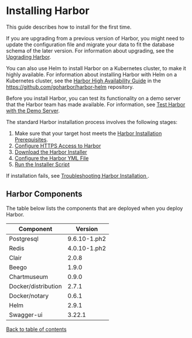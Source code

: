 # Installing Harbor

This guide describes how to install for the first time.

If you are upgrading from a previous version of Harbor, you might need to update the configuration file and migrate your data to fit the database schema of the later version. For information about upgrading, see the [Upgrading Harbor](../../administration/upgrade/_index.md).

You can also use Helm to install Harbor on a Kubernetes cluster, to make it highly available. For information about installing Harbor with Helm on a Kubernetes cluster, see the [Harbor High Availability Guide](https://github.com/goharbor/harbor-helm/blob/master/docs/High%20Availability.md) in the https://github.com/goharbor/harbor-helm repository.

Before you install Harbor, you can test its functionality on a demo server that the Harbor team has made available. For information, see [Test Harbor with the Demo Server](demo_server.md).

The standard Harbor installation process involves the following stages:

1. Make sure that your target host meets the [Harbor Installation Prerequisites](installation_prereqs.md).
1. [Configure HTTPS Access to Harbor](configure_https.md)
1. [Download the Harbor Installer](download_installer.md)
1. [Configure the Harbor YML File](configure_yml_file.md)
1. [Run the Installer Script](run_installer_script.md)

If installation fails, see [Troubleshooting Harbor Installation
](troubleshoot_installation.md).

## Harbor Components

The table below lists the components that are deployed when you deploy Harbor.

|Component|Version|
|---|---|
|Postgresql|9.6.10-1.ph2|
|Redis|4.0.10-1.ph2|
|Clair|2.0.8|
|Beego|1.9.0|
|Chartmuseum|0.9.0|
|Docker/distribution|2.7.1|
|Docker/notary|0.6.1|
|Helm|2.9.1|
|Swagger-ui|3.22.1|

[Back to table of contents](../index.md)